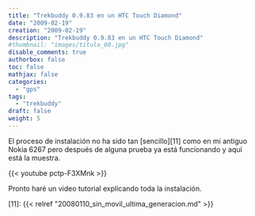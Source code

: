 ```yaml
---
title: "Trekbuddy 0.9.83 en un HTC Touch Diamond"
date: "2009-02-19"
creation: "2009-02-19"
description: "Trekbuddy 0.9.83 en un HTC Touch Diamond"
#thumbnail: "images/titulo_00.jpg"
disable_comments: true
authorbox: false
toc: false
mathjax: false
categories:
  - "gps"
tags:
  - "trekbuddy"
draft: false
weight: 5
---
```

El proceso de instalación no ha sido tan [sencillo][11] como en mi antiguo Nokia 6267 pero después de alguna prueba ya está funcionando y aquí está la muestra.

{{< youtube pctp-F3XMnk >}}

Pronto haré un video tutorial explicando toda la instalación.

 [1]: http://www.sherver.synology.me/sherblog/?p=6

 [11]: {{< relref "20080110_sin_movil_ultima_generacion.md" >}}